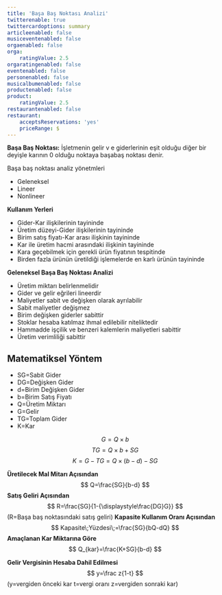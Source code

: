 ```yaml
---
title: 'Başa Baş Noktası Analizi'
twitterenable: true
twittercardoptions: summary
articleenabled: false
musiceventenabled: false
orgaenabled: false
orga:
    ratingValue: 2.5
orgaratingenabled: false
eventenabled: false
personenabled: false
musicalbumenabled: false
productenabled: false
product:
    ratingValue: 2.5
restaurantenabled: false
restaurant:
    acceptsReservations: 'yes'
    priceRange: $
---
```


**Başa Baş Noktası:** İşletmenin gelir v e giderlerinin eşit olduğu diğer bir deyişle karının 0 olduğu noktaya başabaş noktası denir.

Başa baş noktası analiz yönetmleri
* Geleneksel
* Lineer
* Nonlineer

**Kullanım Yerleri**
* Gider-Kar ilişkilerinin tayininde
* Üretim düzeyi-Gider ilişkilerinin tayininde
* Birim satış fiyatı-Kar arası ilişkinin tayininde
* Kar ile üretim hacmi arasındaki ilişkinin tayininde
* Kara geçebilmek için gerekli ürün fiyatının tespitinde
* Birden fazla ürünün üretildiği işlemelerde en karlı ürünün tayininde

**Geleneksel Başa Baş Noktası Analizi**
* Üretim miktarı belirlenmelidir
* Gider ve gelir eğrileri lineerdir
* Maliyetler sabit ve değişken olarak ayrılabilir
* Sabit maliyetler değişmez
* Birim değişken giderler sabittir
* Stoklar hesaba katılmaz ihmal edilebilir niteliktedir
* Hammadde işçilik ve benzeri kalemlerin maliyetleri sabittir
* Üretim verimliliği sabittir

## Matematiksel Yöntem
* SG=Sabit Gider
* DG=Değişken Gider
* d=Birim Değişken Gider
* b=Birim Satış Fiyatı
* Q=Üretim Miktarı
* G=Gelir
* TG=Toplam Gider
* K=Kar

$$ G=Q\times b $$
$$ TG=Q\times b+SG $$
$$ K=G-TG=Q\times\left(b-d\right)-SG $$

**Üretilecek Mal Mitarı Açısından**
$$ Q=\frac{SG}{b-d} $$
**Satış Geliri Açısından**
$$ R=\frac{SG}{1-{\displaystyle\frac{DG}G}} $$
(R=Başa baş noktasındaki satış geliri)
**Kapasite Kullanım Oranı Açısından**
$$ Kapasite\;Yüzdesi\;=\frac{SG}{bQ-dQ} $$
**Amaçlanan Kar Miktarına Göre**
$$ Q_{kar}=\frac{K+SG}{b-d} $$

**Gelir Vergisinin Hesaba Dahil Edilmesi**
$$ y=\frac z{1-t} $$
(y=vergiden önceki kar
t=vergi oranı
z=vergiden sonraki kar)
